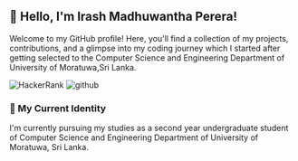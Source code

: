 ## 👋 Hello, I'm Irash Madhuwantha Perera!

Welcome to my GitHub profile! Here, you'll find a collection of my projects, contributions, and a glimpse into my coding journey which I started after getting selected to the Computer Science and Engineering Department of University of Moratuwa,Sri Lanka.

![HackerRank](https://img.shields.io/badge/HackerRank-#00EA64?style=for-the-badge&logo=HackerRank&logoColor=white)
![github](https://img.shields.io/badge/GitHub-000000?style=for-the-badge&logo=GitHub&logoColor=white)

### 🔭 My Current Identity 

I'm currently pursuing my studies as a second year undergraduate student of Computer Science and Engineering Department of University of Moratuwa, Sri Lanka.
